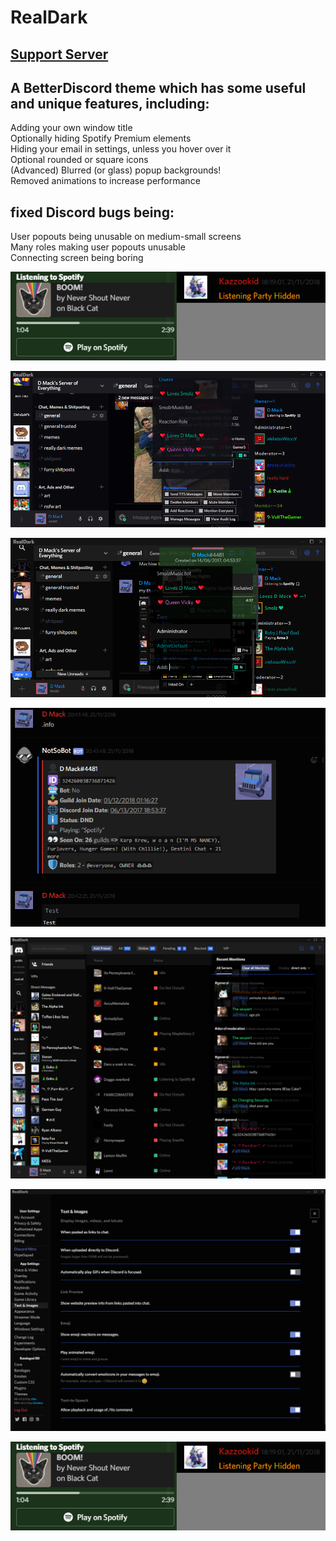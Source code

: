 [dmackserv]: https://discord.gg/7HrZXFq
# RealDark
## [Support Server][dmackserv]<br>
## A BetterDiscord theme which has some useful and unique features, including:
Adding your own window title<br>
Optionally hiding Spotify Premium elements<br>
Hiding your email in settings, unless you hover over it<br>
Optional rounded or square icons<br>
(Advanced) Blurred (or glass) popup backgrounds!<br>
Removed animations to increase performance
## fixed Discord bugs being:
User popouts being unusable on medium-small screens<br>
Many roles making user popouts unusable<br>
Connecting screen being boring
<p align="center"><img src="./img/5.png" alt="RealDark Example"></p>
<p align="center"><img src="./img/6.png" alt="RealDark Example"></p>
<p align="center"><img src="./img/1.png" alt="RealDark Example"></p>
<p align="center"><img src="./img/2.png" alt="RealDark Example"></p>
<p align="center"><img src="./img/3.png" alt="RealDark Example"></p>
<p align="center"><img src="./img/4.png" alt="RealDark Example"></p>
<p align="center"><img src="./img/5.png" alt="RealDark Example"></p>
